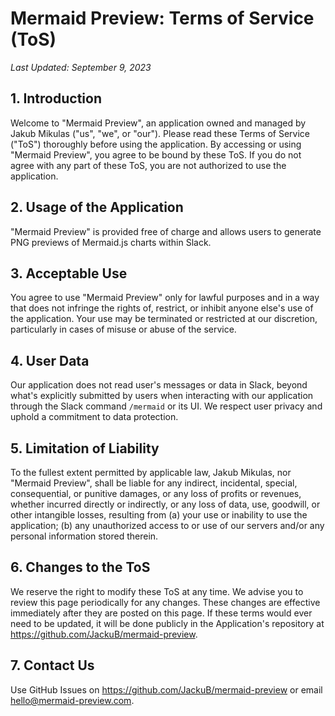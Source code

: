 # Mermaid Preview: Terms of Service (ToS)

_Last Updated: September 9, 2023_

## 1. Introduction

Welcome to "Mermaid Preview", an application owned and managed by Jakub Mikulas ("us", "we", or "our"). Please read these Terms of Service ("ToS") thoroughly before using the application. By accessing or using "Mermaid Preview", you agree to be bound by these ToS. If you do not agree with any part of these ToS, you are not authorized to use the application.

## 2. Usage of the Application

"Mermaid Preview" is provided free of charge and allows users to generate PNG previews of Mermaid.js charts within Slack.

## 3. Acceptable Use

You agree to use "Mermaid Preview" only for lawful purposes and in a way that does not infringe the rights of, restrict, or inhibit anyone else's use of the application. Your use may be terminated or restricted at our discretion, particularly in cases of misuse or abuse of the service.

## 4. User Data

Our application does not read user's messages or data in Slack, beyond what's explicitly submitted by users when interacting with our application through the Slack command `/mermaid` or its UI. We respect user privacy and uphold a commitment to data protection.

## 5. Limitation of Liability

To the fullest extent permitted by applicable law, Jakub Mikulas, nor "Mermaid Preview", shall be liable for any indirect, incidental, special, consequential, or punitive damages, or any loss of profits or revenues, whether incurred directly or indirectly, or any loss of data, use, goodwill, or other intangible losses, resulting from (a) your use or inability to use the application; (b) any unauthorized access to or use of our servers and/or any personal information stored therein.

## 6. Changes to the ToS

We reserve the right to modify these ToS at any time. We advise you to review this page periodically for any changes. These changes are effective immediately after they are posted on this page. If these terms would ever need to be updated, it will be done publicly in the Application's repository at https://github.com/JackuB/mermaid-preview.

## 7. Contact Us

Use GitHub Issues on https://github.com/JackuB/mermaid-preview or email hello@mermaid-preview.com.
